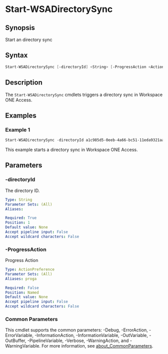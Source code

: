 # Start-WSADirectorySync

## Synopsis

Start an directory sync

## Syntax

```powershell
Start-WSADirectorySync [-directoryId] <String> [-ProgressAction <ActionPreference>] [<CommonParameters>]
```

## Description

The `Start-WSADirectorySync` cmdlets triggers a directory sync in Workspace ONE Access.

## Examples

### Example 1

```powershell
Start-WSADirectorySync -directoryId a1c985d5-0eeb-4a66-bc51-11eda9321aac
```

This example starts a directory sync in Workspace ONE Access.

## Parameters

### -directoryId

The directory ID.

```yaml
Type: String
Parameter Sets: (All)
Aliases:

Required: True
Position: 1
Default value: None
Accept pipeline input: False
Accept wildcard characters: False
```

### -ProgressAction

Progress Action

```yaml
Type: ActionPreference
Parameter Sets: (All)
Aliases: proga

Required: False
Position: Named
Default value: None
Accept pipeline input: False
Accept wildcard characters: False
```

### Common Parameters

This cmdlet supports the common parameters: -Debug, -ErrorAction, -ErrorVariable, -InformationAction, -InformationVariable, -OutVariable, -OutBuffer, -PipelineVariable, -Verbose, -WarningAction, and -WarningVariable. For more information, see [about_CommonParameters](http://go.microsoft.com/fwlink/?LinkID=113216).
